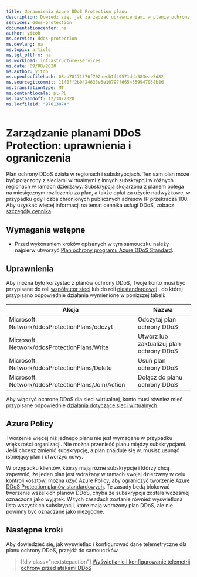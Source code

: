 ```yaml
---
title: Uprawnienia Azure DDoS Protection planu
description: Dowiedz się, jak zarządzać uprawnieniami w planie ochrony.
services: ddos-protection
documentationcenter: na
author: yitoh
ms.service: ddos-protection
ms.devlang: na
ms.topic: article
ms.tgt_pltfrm: na
ms.workload: infrastructure-services
ms.date: 09/08/2020
ms.author: yitoh
ms.openlocfilehash: 08ab78171376f702aecb1f49571dda583eae5d82
ms.sourcegitcommit: 1140ff2b0424633e6e10797f6654359947038b8d
ms.translationtype: MT
ms.contentlocale: pl-PL
ms.lasthandoff: 12/30/2020
ms.locfileid: "97813874"
---
```

# <a name="manage-ddos-protection-plans-permissions-and-restrictions"></a>Zarządzanie planami DDoS Protection: uprawnienia i ograniczenia

Plan ochrony DDoS działa w regionach i subskrypcjach. Ten sam plan może być połączony z sieciami wirtualnymi z innych subskrypcji w różnych regionach w ramach dzierżawy. Subskrypcja skojarzona z planem polega na miesięcznym rozliczeniu za plan, a także opłat za użycie nadwyżkowe, w przypadku gdy liczba chronionych publicznych adresów IP przekracza 100. Aby uzyskać więcej informacji na temat cennika usługi DDoS, zobacz [szczegóły cennika](https://azure.microsoft.com/pricing/details/ddos-protection/).

## <a name="prerequisites"></a>Wymagania wstępne

- Przed wykonaniem kroków opisanych w tym samouczku należy najpierw utworzyć [Plan ochrony programu Azure DDoS Standard](manage-ddos-protection.md).

## <a name="permissions"></a>Uprawnienia

Aby można było korzystać z planów ochrony DDoS, Twoje konto musi być przypisane do roli [współautor sieci](../role-based-access-control/built-in-roles.md?toc=%2fazure%2fvirtual-network%2ftoc.json#network-contributor) lub do roli [niestandardowej](../role-based-access-control/custom-roles.md?toc=%2fazure%2fvirtual-network%2ftoc.json) , do której przypisano odpowiednie działania wymienione w poniższej tabeli:

| Akcja                                            | Nazwa                                     |
| ---------                                         | -------------                            |
| Microsoft. Network/ddosProtectionPlans/odczyt        | Odczytaj plan ochrony DDoS              |
| Microsoft. Network/ddosProtectionPlans/Write       | Utwórz lub zaktualizuj plan ochrony DDoS  |
| Microsoft. Network/ddosProtectionPlans/Delete      | Usuń plan ochrony DDoS            |
| Microsoft. Network/ddosProtectionPlans/Join/Action | Dołącz do planu ochrony DDoS              |

Aby włączyć ochronę DDoS dla sieci wirtualnej, konto musi również mieć przypisane odpowiednie [działania dotyczące sieci wirtualnych](../virtual-network/manage-virtual-network.md#permissions).

## <a name="azure-policy"></a>Azure Policy

Tworzenie więcej niż jednego planu nie jest wymagane w przypadku większości organizacji. Nie można przenieść planu między subskrypcjami. Jeśli chcesz zmienić subskrypcję, a plan znajduje się w, musisz usunąć istniejący plan i utworzyć nowy.

W przypadku klientów, którzy mają różne subskrypcje i którzy chcą zapewnić, że jeden plan jest wdrażany w ramach swojej dzierżawy w celu kontroli kosztów, można użyć Azure Policy, aby [ograniczyć tworzenie Azure DDoS Protection planów standardowych](https://github.com/Azure/Azure-Network-Security/tree/master/Azure%20DDoS%20Protection/Restrict%20creation%20of%20Azure%20DDoS%20Protection%20Standard%20Plans%20with%20Azure%20Policy). Te zasady będą blokować tworzenie wszelkich planów DDoS, chyba że subskrypcja została wcześniej oznaczona jako wyjątek. W tych zasadach zostanie również wyświetlona lista wszystkich subskrypcji, które mają wdrożony plan DDoS, ale nie powinny być oznaczane jako niezgodne.


## <a name="next-steps"></a>Następne kroki

Aby dowiedzieć się, jak wyświetlać i konfigurować dane telemetryczne dla planu ochrony DDoS, przejdź do samouczków.

> [!div class="nextstepaction"]
> [Wyświetlanie i konfigurowanie telemetrii ochrony przed atakami DDoS](telemetry.md)